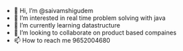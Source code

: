 - 👋 Hi, I’m @saivamshigudem
- 👀 I’m interested in real time problem solving with java
- 🌱 I’m currently learning datastructure 
- 💞️ I’m looking to collaborate on product based compaines
- 📫 How to reach me 9652004680

<!---
saivamshigudem/saivamshigudem is a ✨ special ✨ repository because its `README.md` (this file) appears on your GitHub profile.
You can click the Preview link to take a look at your changes.
--->
